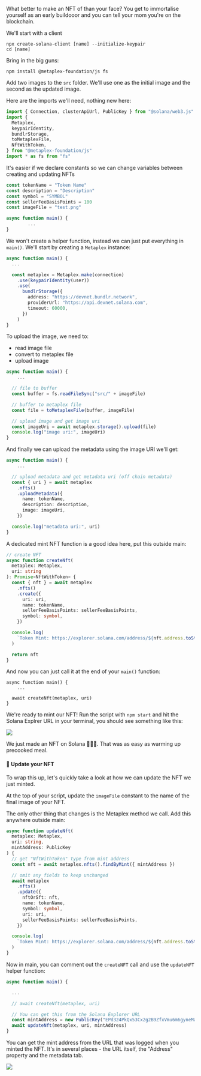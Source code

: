 What better to make an NFT of than your face? You get to immortalise yourself as an early buildooor and you can tell your mom you're on the blockchain.

We'll start with a client 
```
npx create-solana-client [name] --initialize-keypair
cd [name]
```

Bring in the big guns:
```
npm install @metaplex-foundation/js fs
```

Add two images to the `src` folder. We'll use one as the initial image and the second as the updated image.

Here are the imports we'll need, nothing new here:
```ts
import { Connection, clusterApiUrl, PublicKey } from "@solana/web3.js"
import {
  Metaplex,
  keypairIdentity,
  bundlrStorage,
  toMetaplexFile,
  NftWithToken,
} from "@metaplex-foundation/js"
import * as fs from "fs"
```

It's easier if we declare constants so we can change variables between creating and updating NFTs
```ts
const tokenName = "Token Name"
const description = "Description"
const symbol = "SYMBOL"
const sellerFeeBasisPoints = 100
const imageFile = "test.png"

async function main() {
		...
}
```

We won't create a helper function, instead we can just put everything in `main()`. We'll start by creating a `Metaplex` instance:
```ts
async function main() {
  ...

  const metaplex = Metaplex.make(connection)
    .use(keypairIdentity(user))
    .use(
      bundlrStorage({
        address: "https://devnet.bundlr.network",
        providerUrl: "https://api.devnet.solana.com",
        timeout: 60000,
      })
    )
}
```
To upload the image, we need to: 
- read image file
- convert to metaplex file
- upload image

```ts
async function main() {
	...

  // file to buffer
  const buffer = fs.readFileSync("src/" + imageFile)

  // buffer to metaplex file
  const file = toMetaplexFile(buffer, imageFile)

  // upload image and get image uri
  const imageUri = await metaplex.storage().upload(file)
  console.log("image uri:", imageUri)
}
```

And finally we can upload the metadata using the image URI we'll get:
```ts
async function main() {
	...

  // upload metadata and get metadata uri (off chain metadata)
  const { uri } = await metaplex
    .nfts()
    .uploadMetadata({
      name: tokenName,
      description: description,
      image: imageUri,
    })

  console.log("metadata uri:", uri)
}
```

A dedicated mint NFT function is a good idea here, put this outside main:
```ts
// create NFT
async function createNft(
  metaplex: Metaplex,
  uri: string
): Promise<NftWithToken> {
  const { nft } = await metaplex
    .nfts()
    .create({
      uri: uri,
      name: tokenName,
      sellerFeeBasisPoints: sellerFeeBasisPoints,
      symbol: symbol,
    })

  console.log(
    `Token Mint: https://explorer.solana.com/address/${nft.address.toString()}?cluster=devnet`
  )

  return nft
}
```

And now you can just call it at the end of your `main()` function:
```
async function main() {
	...
	
  await createNft(metaplex, uri)
}
```

We're ready to mint our NFT! Run the script with `npm start` and hit the Solana Explrer URL in your terminal, you should see something like this:

![](https://hackmd.io/_uploads/B1cb9cqXs.png)

We just made an NFT on Solana 🎉🎉🎉. That was as easy as warming up precooked meal. 

#### 🤯 Update your NFT
To wrap this up, let's quickly take a look at how we can update the NFT we just minted. 

At the top of your script, update the `imageFile` constant to the name of the final image of your NFT.

The only other thing that changes is the Metaplex method we call. Add this anywhere outside main:
```ts
async function updateNft(
  metaplex: Metaplex,
  uri: string,
  mintAddress: PublicKey
) {
  // get "NftWithToken" type from mint address
  const nft = await metaplex.nfts().findByMint({ mintAddress })

  // omit any fields to keep unchanged
  await metaplex
    .nfts()
    .update({
      nftOrSft: nft,
      name: tokenName,
      symbol: symbol,
      uri: uri,
      sellerFeeBasisPoints: sellerFeeBasisPoints,
    })

  console.log(
    `Token Mint: https://explorer.solana.com/address/${nft.address.toString()}?cluster=devnet`
  )
}
```

Now in main, you can comment out the `createNFT` call and use the `updateNFT` helper function:
```ts
async function main() {

  ...

  // await createNft(metaplex, uri)

  // You can get this from the Solana Explorer URL 
  const mintAddress = new PublicKey("EPd324PkQx53Cx2g2B9ZfxVmu6m6gyneMaoWTy2hk2bW")
  await updateNft(metaplex, uri, mintAddress)
}
```

You can get the mint address from the URL that was logged when you minted the NFT. It's in several places - the URL itself, the "Address" property and the metadata tab. 

![](https://hackmd.io/_uploads/H17jnFjXo.png)
